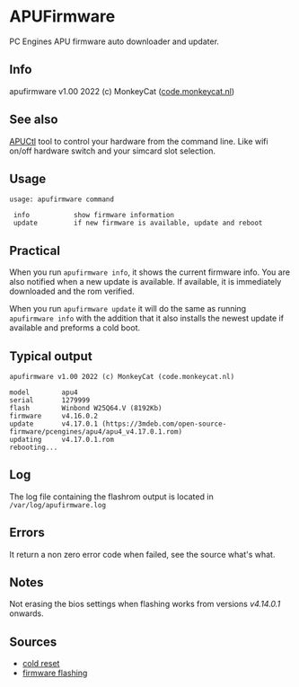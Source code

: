 # APUFirmware
PC Engines APU firmware auto downloader and updater.

## Info

apufirmware v1.00 2022 (c) MonkeyCat ([code.monkeycat.nl](https://code.monkeycat.nl))

## See also

[APUCtl](https://github.com/Monkeycat-nl/APUCtl) tool to control your hardware from the command line. Like wifi on/off hardware switch and your simcard slot selection.

## Usage

```
usage: apufirmware command

 info           show firmware information
 update         if new firmware is available, update and reboot
```

## Practical

When you run `apufirmware info`, it shows the current firmware info. You are also notified when a new update is available. If available, it is immediately downloaded and the rom verified.

When you run `apufirmware update` it will do the same as running `apufirmware info` with the addition that it also installs the newest update if available and preforms a cold boot.

## Typical output

```
apufirmware v1.00 2022 (c) MonkeyCat (code.monkeycat.nl)

model        apu4
serial       1279999
flash        Winbond W25Q64.V (8192Kb)
firmware     v4.16.0.2
update       v4.17.0.1 (https://3mdeb.com/open-source-firmware/pcengines/apu4/apu4_v4.17.0.1.rom)
updating     v4.17.0.1.rom
rebooting...
```

## Log

The log file containing the flashrom output is located in `/var/log/apufirmware.log`
 
## Errors

It return a non zero error code when failed, see the source what's what.

## Notes

Not erasing the bios settings when flashing works from versions *v4.14.0.1* onwards.

## Sources

 * [cold reset](https://pcengines.github.io/apu2-documentation/cold_reset/)
 * [firmware flashing](https://pcengines.github.io/apu2-documentation/firmware_flashing/)
